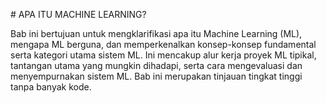 \# APA ITU MACHINE LEARNING?

Bab ini bertujuan untuk mengklarifikasi apa itu Machine Learning (ML), mengapa ML berguna, dan memperkenalkan konsep-konsep fundamental serta kategori utama sistem ML. Ini mencakup alur kerja proyek ML tipikal, tantangan utama yang mungkin dihadapi, serta cara mengevaluasi dan menyempurnakan sistem ML. Bab ini merupakan tinjauan tingkat tinggi tanpa banyak kode.

